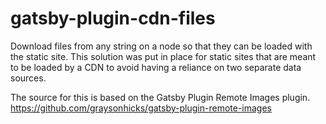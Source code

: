 # gatsby-plugin-cdn-files

Download files from any string on a node so that they can be loaded with the static site.  This solution was put in place for static sites that are meant to be loaded by a CDN to avoid having a reliance on two separate data sources.

The source for this is based on the Gatsby Plugin Remote Images plugin.
https://github.com/graysonhicks/gatsby-plugin-remote-images